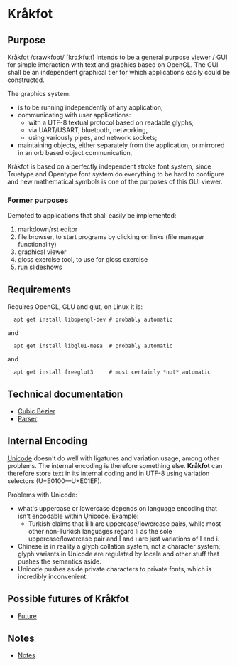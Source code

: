 # Kråkfot

## Purpose

Kråkfot /crawkfoot/ [krɔːkfuːt] intends to be a general purpose viewer / GUI for simple interaction with text and graphics based on OpenGL. The GUI shall be an independent graphical tier for which applications easily could be constructed.

The graphics system:

* is to be running independently of any application,
* communicating with user applications:
     * with a UTF-8 textual protocol based on readable glyphs,
     * via UART/USART, bluetooth, networking,
     * using variously pipes, and network sockets;
* maintaining objects, either separately from the application,
  or mirrored in an orb based object communication,

Kråkfot is based on a perfectly independent stroke font system, since Truetype and Opentype font system do everything to be hard to configure and new mathematical symbols is one of the purposes of this GUI viewer.

### Former purposes

Demoted to applications that shall easily be implemented:

1. markdown/rst editor
2. file browser, to start programs by clicking on links
   (file manager functionality)
3. graphical viewer
4. gloss exercise tool, to use for gloss exercise
5. run slideshows

## Requirements

Requires OpenGL, GLU and glut, on Linux it is:

      apt get install libopengl-dev # probably automatic

and

      apt get install libglu1-mesa  # probably automatic

and

      apt get install freeglut3     # most certainly *not* automatic

## Technical documentation

- [Cubic Bézier](doc/cubic-bezier.md)
- [Parser](doc/parser.md)

## Internal Encoding

[Unicode](https://www.unicode.org/charts/) doesn't do well with ligatures and variation usage, among other problems. The internal encoding is therefore something else. **Kråkfot** can therefore store text in its internal coding and in UTF-8 using variation selectors (U+E0100&mdash;U+E01EF).

Problems with Unicode:

* what's uppercase or lowercase depends on language encoding
  that isn't encodable within Unicode. Example:
    * Turkish claims that İi Iı are uppercase/lowercase
      pairs, while most other non-Turkish languages regard
      Ii as the sole uppercase/lowercase pair and İ and ı
      are just variations of I and i.
* Chinese is in reality a glyph collation system, not a
  character system; glyph variants in Unicode are regulated
  by locale and other stuff that pushes the semantics aside.
* Unicode pushes aside private characters to private fonts,
  which is incredibly inconvenient.

## Possible futures of Kråkfot

- [Future](doc/future.md)

## Notes

- [Notes](doc/notes.md)
